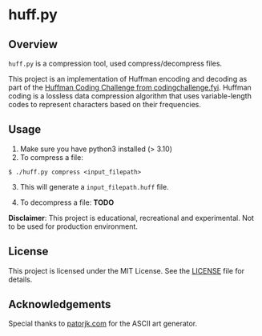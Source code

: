 # huff.py

## Overview

`huff.py` is a compression tool, used compress/decompress files.

This project is an implementation of Huffman encoding and decoding as part of
the
[Huffman Coding Challenge from codingchallenge.fyi](https://codingchallenges.fyi/challenges/challenge-huffman).
Huffman coding is a lossless data compression algorithm that uses
variable-length codes to represent characters based on their frequencies.

## Usage

1. Make sure you have python3 installed (> 3.10)
2. To compress a file:

```console
$ ./huff.py compress <input_filepath>
```

3. This will generate a `input_filepath.huff` file.

4. To decompress a file: **TODO**

**Disclaimer**: This project is educational, recreational and experimental. Not
to be used for production environment.

## License

This project is licensed under the MIT License. See the [LICENSE](./LICENSE)
file for details.

## Acknowledgements

Special thanks to [patorjk.com](https://www.patorjk.com/software/taag/#p=display&f=Graffiti&t=Type%20Something%20) for the ASCII art generator.